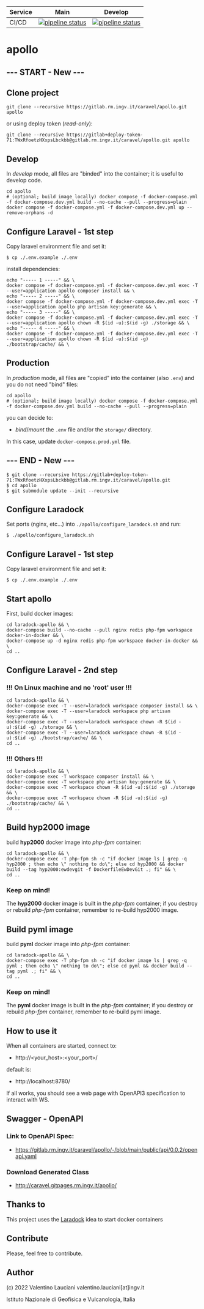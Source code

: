 |**Service**|**Main**|**Develop**|
|---|---|---|
|CI/CD|[![pipeline status](https://gitlab.rm.ingv.it/caravel/apollo/badges/main/pipeline.svg)](https://gitlab.rm.ingv.it/caravel/apollo/-/commits/main)|[![pipeline status](https://gitlab.rm.ingv.it/caravel/apollo/badges/develop/pipeline.svg)](https://gitlab.rm.ingv.it/caravel/apollo/-/commits/develop)|

# apollo

## --- START - New ---
## Clone project
```
git clone --recursive https://gitlab.rm.ingv.it/caravel/apollo.git apollo
```
or using deploy token (*read-only*):
```
git clone --recursive https://gitlab+deploy-token-71:TWxRfoetzHXxpsLbckbb@gitlab.rm.ingv.it/caravel/apollo.git apollo
```
## Develop
In *develop* mode, all files are "binded" into the container; it is useful to develop code.
```
cd apollo
# (optional; build image locally) docker compose -f docker-compose.yml -f docker-compose.dev.yml build --no-cache --pull --progress=plain
docker compose -f docker-compose.yml -f docker-compose.dev.yml up --remove-orphans -d
```

## Configure Laravel - 1st step
Copy laravel environment file and set it:
```
$ cp ./.env.example ./.env
```

install dependencies:
```
echo "----- 1 -----" && \
docker compose -f docker-compose.yml -f docker-compose.dev.yml exec -T --user=application apollo composer install && \
echo "----- 2 -----" && \
docker compose -f docker-compose.yml -f docker-compose.dev.yml exec -T --user=application apollo php artisan key:generate && \
echo "----- 3 -----" && \
docker compose -f docker-compose.yml -f docker-compose.dev.yml exec -T --user=application apollo chown -R $(id -u):$(id -g) ./storage && \
echo "----- 4 -----" && \
docker compose -f docker-compose.yml -f docker-compose.dev.yml exec -T --user=application apollo chown -R $(id -u):$(id -g) ./bootstrap/cache/ && \ 
```

## Production
In *production* mode, all files are "copied" into the container (also `.env`) and you do not need "bind" files:
```
cd apollo
# (optional; build image locally) docker compose -f docker-compose.yml -f docker-compose.dev.yml build --no-cache --pull --progress=plain
```
you can decide to:
-  *bind*/*mount* the `.env` file and/or the `storage/` directory. 

In this case, update `docker-compose.prod.yml` file.


## --- END - New ---


```
$ git clone --recursive https://gitlab+deploy-token-71:TWxRfoetzHXxpsLbckbb@gitlab.rm.ingv.it/caravel/apollo.git
$ cd apollo
$ git submodule update --init --recursive
```

## Configure Laradock
Set ports (nginx, etc...) into  `./apollo/configure_laradock.sh` and run:
```
$ ./apollo/configure_laradock.sh
```

## Configure Laravel - 1st step
Copy laravel environment file and set it:
```
$ cp ./.env.example ./.env
```

## Start apollo
First, build docker images:

```
cd laradock-apollo && \
docker-compose build --no-cache --pull nginx redis php-fpm workspace docker-in-docker && \
docker-compose up -d nginx redis php-fpm workspace docker-in-docker && \
cd ..
```

## Configure Laravel - 2nd step
### !!! On Linux machine and no 'root' user !!!
```
cd laradock-apollo && \
docker-compose exec -T --user=laradock workspace composer install && \
docker-compose exec -T --user=laradock workspace php artisan key:generate && \
docker-compose exec -T --user=laradock workspace chown -R $(id -u):$(id -g) ./storage && \
docker-compose exec -T --user=laradock workspace chown -R $(id -u):$(id -g) ./bootstrap/cache/ && \
cd ..
```

### !!! Others !!!
```
cd laradock-apollo && \
docker-compose exec -T workspace composer install && \
docker-compose exec -T workspace php artisan key:generate && \
docker-compose exec -T workspace chown -R $(id -u):$(id -g) ./storage && \
docker-compose exec -T workspace chown -R $(id -u):$(id -g) ./bootstrap/cache/ && \
cd ..
```

## Build hyp2000 image
build **hyp2000** docker image into *php-fpm* container:
```
cd laradock-apollo && \
docker-compose exec -T php-fpm sh -c "if docker image ls | grep -q hyp2000 ; then echo \" nothing to do\"; else cd hyp2000 && docker build --tag hyp2000:ewdevgit -f DockerfileEwDevGit .; fi" && \
cd ..
```

### Keep on mind!
The **hyp2000** docker image is built in the *php-fpm* container; if you destroy or rebuild *php-fpm* container, remember to re-build hyp2000 image.

## Build pyml image
build **pyml** docker image into *php-fpm* container:
```
cd laradock-apollo && \
docker-compose exec -T php-fpm sh -c "if docker image ls | grep -q pyml ; then echo \" nothing to do\"; else cd pyml && docker build --tag pyml .; fi" && \
cd ..
```

### Keep on mind!
The **pyml** docker image is built in the *php-fpm* container; if you destroy or rebuild *php-fpm* container, remember to re-build pyml image.

## How to use it
When all containers are started, connect to: 
- http://<your_host>:<your_port>/

default is:
- http://localhost:8780/

If all works, you should see a web page with OpenAPI3 specification to interact with WS.

## Swagger - OpenAPI
### Link to OpenAPI Spec: 
- https://gitlab.rm.ingv.it/caravel/apollo/-/blob/main/public/api/0.0.2/openapi.yaml
### Download Generated Class
- http://caravel.gitpages.rm.ingv.it/apollo/

## Thanks to
This project uses the [Laradock](https://github.com/laradock/laradock) idea to start docker containers

## Contribute
Please, feel free to contribute.

## Author
(c) 2022 Valentino Lauciani valentino.lauciani[at]ingv.it 

Istituto Nazionale di Geofisica e Vulcanologia, Italia

